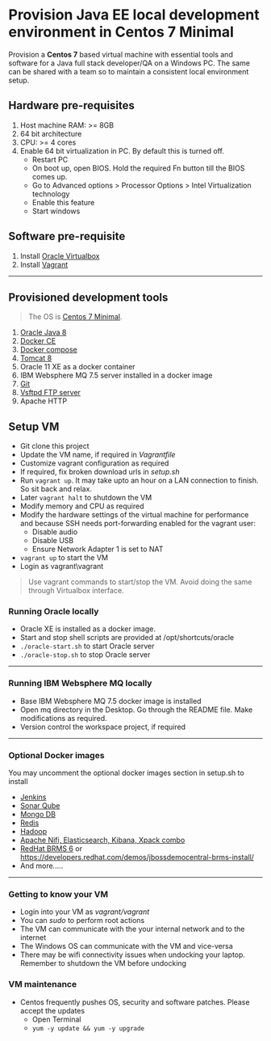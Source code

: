 # Provision Java EE local development environment in Centos 7 Minimal
Provision a __Centos 7__ based virtual machine with essential tools and software for a Java full stack developer/QA on a Windows PC. The same can be shared with a team so to maintain a consistent local environment setup.

## Hardware pre-requisites
1. Host machine RAM: >= 8GB
2. 64 bit architecture
3. CPU: >= 4 cores
4. Enable 64 bit virtualization in PC. By default this is turned off.
    - Restart PC
	- On boot up, open BIOS. Hold the required Fn button till the BIOS comes up.
	- Go to Advanced options > Processor Options > Intel Virtualization technology
	- Enable this feature
	- Start windows

## Software pre-requisite
1. Install [Oracle Virtualbox](https://www.virtualbox.org/wiki/VirtualBox)
2. Install [Vagrant](https://releases.hashicorp.com/vagrant/1.9.5/vagrant_1.9.5.msi?_ga=2.68613393.1872668840.1498641367-39875197.1498641367)
--------------------------------------------------------------------

## Provisioned development tools
> The OS is [Centos 7 Minimal](https://wiki.centos.org/Manuals/ReleaseNotes/CentOS7).
1. [Oracle Java 8](http://www.oracle.com/technetwork/java/javase/downloads/jdk8-downloads-2133151.html)
2. [Docker CE](https://www.docker.com/community-edition)
3. [Docker compose](https://docs.docker.com/compose/)
4. [Tomcat 8](https://tomcat.apache.org/tomcat-8.0-doc/index.html)
5. Oracle 11 XE as a docker container
6. IBM Websphere MQ 7.5 server installed in a docker image
7. [Git](https://git-scm.com/)
8. [Vsftpd FTP server](https://security.appspot.com/vsftpd.html)
9. Apache HTTP

## Setup VM
- Git clone this project
- Update the VM name, if required in _Vagrantfile_
- Customize vagrant configuration as required
- If required, fix broken download urls in _setup.sh_
- Run `vagrant up`. It may take upto an hour on a LAN connection to finish. So sit back and relax.
- Later `vagrant halt` to shutdown the VM
- Modify memory and CPU as required
- Modify the hardware settings of the virtual machine for performance and because SSH needs port-forwarding enabled for the vagrant user:
    - Disable audio
    - Disable USB
    - Ensure Network Adapter 1 is set to NAT
- `vagrant up` to start the VM
- Login as vagrant\vagrant
> Use vagrant commands to start/stop the VM. Avoid doing the same through Virtualbox interface.

### Running Oracle locally
- Oracle XE is installed as a docker image. 
- Start and stop shell scripts are provided at /opt/shortcuts/oracle
- `./oracle-start.sh` to start Oracle server
- `./oracle-stop.sh` to stop Oracle server

--------

### Running IBM Websphere MQ locally
- Base IBM Websphere MQ 7.5 docker image is installed
- Open mq directory in the Desktop. Go through the README file. Make modifications as required.
- Version control the workspace project, if required

-------

### Optional Docker images
You may uncomment the optional docker images section in setup.sh to install 
- [Jenkins](https://hub.docker.com/_/jenkins/)
- [Sonar Qube](https://hub.docker.com/r/library/sonarqube/)
- [Mongo DB](https://hub.docker.com/r/library/mongo/)
- [Redis](https://hub.docker.com/_/redis/)
- [Hadoop](https://github.com/anair-it/hadoop-docker-lite/)
- [Apache Nifi, Elasticsearch, Kibana, Xpack combo](https://hub.docker.com/r/anoopnair/nifi-alpine/)
- [RedHat BRMS 6](https://hub.docker.com/r/anoopnair/jboss-brms/) or https://developers.redhat.com/demos/jbossdemocentral-brms-install/
- And more.....

-----

### Getting to know your VM
- Login into your VM as _vagrant/vagrant_
- You can _sudo_ to perform root actions
- The VM can communicate with the your internal network and to the internet
- The Windows OS can communicate with the VM and vice-versa
- There may be wifi connectivity issues when undocking your laptop. Remember to shutdown the VM before undocking

### VM maintenance
- Centos frequently pushes OS, security and software patches. Please accept the updates
	- Open Terminal
	- ``yum -y update && yum -y upgrade``
